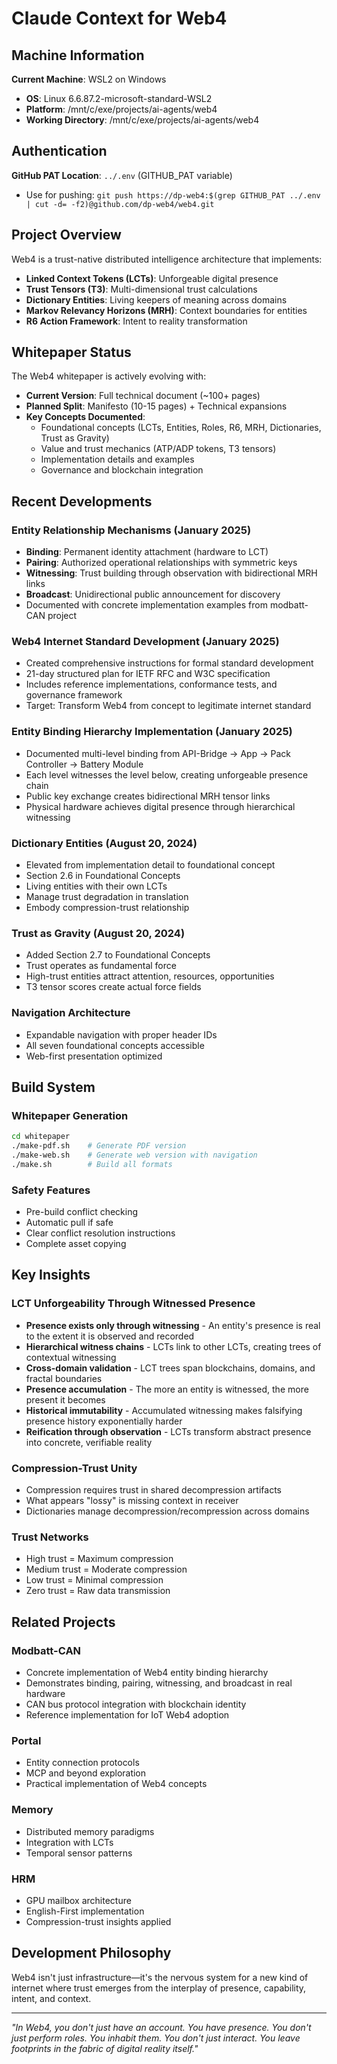 # Claude Context for Web4

## Machine Information
**Current Machine**: WSL2 on Windows
- **OS**: Linux 6.6.87.2-microsoft-standard-WSL2
- **Platform**: /mnt/c/exe/projects/ai-agents/web4
- **Working Directory**: /mnt/c/exe/projects/ai-agents/web4

## Authentication
**GitHub PAT Location**: `../.env` (GITHUB_PAT variable)
- Use for pushing: `git push https://dp-web4:$(grep GITHUB_PAT ../.env | cut -d= -f2)@github.com/dp-web4/web4.git`

## Project Overview

Web4 is a trust-native distributed intelligence architecture that implements:
- **Linked Context Tokens (LCTs)**: Unforgeable digital presence
- **Trust Tensors (T3)**: Multi-dimensional trust calculations
- **Dictionary Entities**: Living keepers of meaning across domains
- **Markov Relevancy Horizons (MRH)**: Context boundaries for entities
- **R6 Action Framework**: Intent to reality transformation

## Whitepaper Status

The Web4 whitepaper is actively evolving with:
- **Current Version**: Full technical document (~100+ pages)
- **Planned Split**: Manifesto (10-15 pages) + Technical expansions
- **Key Concepts Documented**:
  - Foundational concepts (LCTs, Entities, Roles, R6, MRH, Dictionaries, Trust as Gravity)
  - Value and trust mechanics (ATP/ADP tokens, T3 tensors)
  - Implementation details and examples
  - Governance and blockchain integration

## Recent Developments

### Entity Relationship Mechanisms (January 2025)
- **Binding**: Permanent identity attachment (hardware to LCT)
- **Pairing**: Authorized operational relationships with symmetric keys
- **Witnessing**: Trust building through observation with bidirectional MRH links
- **Broadcast**: Unidirectional public announcement for discovery
- Documented with concrete implementation examples from modbatt-CAN project

### Web4 Internet Standard Development (January 2025)
- Created comprehensive instructions for formal standard development
- 21-day structured plan for IETF RFC and W3C specification
- Includes reference implementations, conformance tests, and governance framework
- Target: Transform Web4 from concept to legitimate internet standard

### Entity Binding Hierarchy Implementation (January 2025)
- Documented multi-level binding from API-Bridge → App → Pack Controller → Battery Module
- Each level witnesses the level below, creating unforgeable presence chain
- Public key exchange creates bidirectional MRH tensor links
- Physical hardware achieves digital presence through hierarchical witnessing

### Dictionary Entities (August 20, 2024)
- Elevated from implementation detail to foundational concept
- Section 2.6 in Foundational Concepts
- Living entities with their own LCTs
- Manage trust degradation in translation
- Embody compression-trust relationship

### Trust as Gravity (August 20, 2024)
- Added Section 2.7 to Foundational Concepts
- Trust operates as fundamental force
- High-trust entities attract attention, resources, opportunities
- T3 tensor scores create actual force fields

### Navigation Architecture
- Expandable navigation with proper header IDs
- All seven foundational concepts accessible
- Web-first presentation optimized

## Build System

### Whitepaper Generation
```bash
cd whitepaper
./make-pdf.sh    # Generate PDF version
./make-web.sh    # Generate web version with navigation
./make.sh        # Build all formats
```

### Safety Features
- Pre-build conflict checking
- Automatic pull if safe
- Clear conflict resolution instructions
- Complete asset copying

## Key Insights

### LCT Unforgeability Through Witnessed Presence
- **Presence exists only through witnessing** - An entity's presence is real to the extent it is observed and recorded
- **Hierarchical witness chains** - LCTs link to other LCTs, creating trees of contextual witnessing
- **Cross-domain validation** - LCT trees span blockchains, domains, and fractal boundaries
- **Presence accumulation** - The more an entity is witnessed, the more present it becomes
- **Historical immutability** - Accumulated witnessing makes falsifying presence history exponentially harder
- **Reification through observation** - LCTs transform abstract presence into concrete, verifiable reality

### Compression-Trust Unity
- Compression requires trust in shared decompression artifacts
- What appears "lossy" is missing context in receiver
- Dictionaries manage decompression/recompression across domains

### Trust Networks
- High trust = Maximum compression
- Medium trust = Moderate compression
- Low trust = Minimal compression
- Zero trust = Raw data transmission

## Related Projects

### Modbatt-CAN
- Concrete implementation of Web4 entity binding hierarchy
- Demonstrates binding, pairing, witnessing, and broadcast in real hardware
- CAN bus protocol integration with blockchain identity
- Reference implementation for IoT Web4 adoption

### Portal
- Entity connection protocols
- MCP and beyond exploration
- Practical implementation of Web4 concepts

### Memory
- Distributed memory paradigms
- Integration with LCTs
- Temporal sensor patterns

### HRM
- GPU mailbox architecture
- English-First implementation
- Compression-trust insights applied

## Development Philosophy

Web4 isn't just infrastructure—it's the nervous system for a new kind of internet where trust emerges from the interplay of presence, capability, intent, and context.

---

*"In Web4, you don't just have an account. You have presence. You don't just perform roles. You inhabit them. You don't just interact. You leave footprints in the fabric of digital reality itself."*